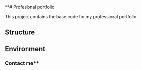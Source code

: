 **# Profesional portfolio

This project contains the base code for my professional portfolio

## Structure


## Environment


### Contact me**
